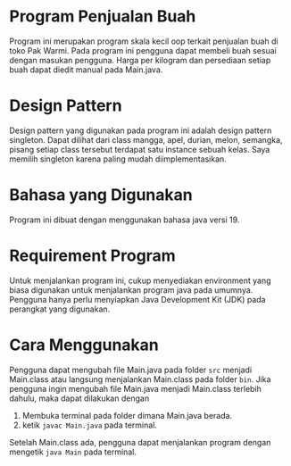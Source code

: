 # Program Penjualan Buah
Program ini merupakan program skala kecil oop terkait penjualan buah di toko Pak Warmi. Pada program ini pengguna dapat membeli buah sesuai dengan masukan pengguna. Harga per kilogram dan persediaan setiap buah dapat diedit manual pada Main.java. 

# Design Pattern
Design pattern yang digunakan pada program ini adalah design pattern singleton. Dapat dilihat dari class mangga, apel, durian, melon, semangka, pisang setiap class tersebut terdapat satu instance sebuah kelas. Saya memilih singleton karena paling mudah diimplementasikan.

# Bahasa yang Digunakan
Program ini dibuat dengan menggunakan bahasa java versi 19.

# Requirement Program
Untuk menjalankan program ini, cukup menyediakan environment yang biasa digunakan untuk menjalankan program java pada umumnya. Pengguna hanya perlu menyiapkan Java Development Kit (JDK) pada perangkat yang digunakan.

# Cara Menggunakan
  Pengguna dapat mengubah file Main.java pada folder ``src`` menjadi Main.class atau langsung menjalankan Main.class pada folder ``bin``. Jika pengguna ingin mengubah file Main.java menjadi Main.class terlebih dahulu, maka dapat dilakukan dengan
1. Membuka terminal pada folder dimana Main.java berada. 
2. ketik ``javac Main.java`` pada terminal.

Setelah Main.class ada, pengguna dapat menjalankan program dengan mengetik ``java Main`` pada terminal.
